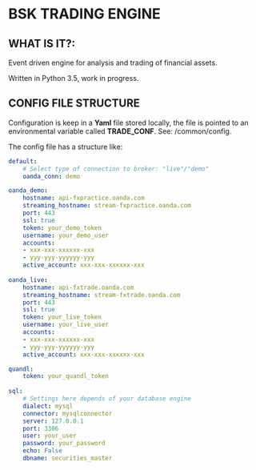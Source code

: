 # BSK TRADING ENGINE

## WHAT IS IT?:

Event driven engine for analysis and trading of financial assets.

Written in Python 3.5, work in progress.


## CONFIG FILE STRUCTURE

Configuration is keep in a **Yaml** file stored locally, the file is pointed to an 
environmental variable called **TRADE_CONF**. See: /common/config. 

The config file has a structure like:

```yaml
default:
    # Select type of connection to broker: "live"/"demo"
    oanda_conn: demo

oanda_demo:
    hostname: api-fxpractice.oanda.com
    streaming_hostname: stream-fxpractice.oanda.com
    port: 443
    ssl: true
    token: your_demo_token
    username: your_demo_user
    accounts:
    - xxx-xxx-xxxxxx-xxx
    - yyy-yyy-yyyyyy-yyy
    active_account: xxx-xxx-xxxxxx-xxx
 
oanda_live:
    hostname: api-fxtrade.oanda.com
    streaming_hostname: stream-fxtrade.oanda.com
    port: 443
    ssl: true
    token: your_live_token
    username: your_live_user
    accounts:
    - xxx-xxx-xxxxxx-xxx
    - yyy-yyy-yyyyyy-yyy
    active_account: xxx-xxx-xxxxxx-xxx

quandl:
    token: your_quandl_token
    
sql:
    # Settings here depends of your database engine
    dialect: mysql
    connector: mysqlconnector
    server: 127.0.0.1
    port: 3306
    user: your_user
    password: your_password
    echo: False
    dbname: securities_master
    
```


